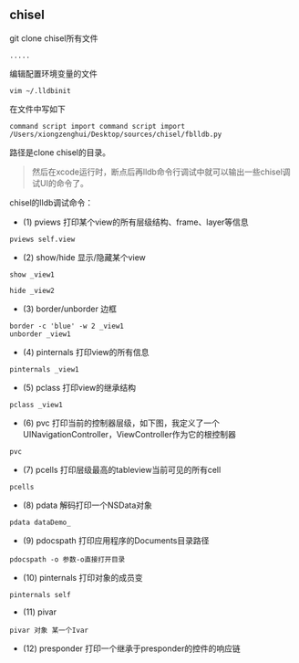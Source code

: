 ## chisel 


git clone chisel所有文件

```
.....
```

编辑配置环境变量的文件

```
vim ~/.lldbinit
```

在文件中写如下

```
command script import command script import /Users/xiongzenghui/Desktop/sources/chisel/fblldb.py
```

路径是clone chisel的目录。

> 然后在xcode运行时，断点后再lldb命令行调试中就可以输出一些chisel调试UI的命令了。


chisel的lldb调试命令：

- (1) pviews 打印某个view的所有层级结构、frame、layer等信息

```
pviews self.view
```

- (2) show/hide 显示/隐藏某个view

```
show _view1
```

```
hide _view2
```

- (3) border/unborder 边框

```
border -c 'blue' -w 2 _view1
unborder _view1
```

- (4) pinternals 打印view的所有信息

```
pinternals _view1
```

- (5) pclass 打印view的继承结构

```
pclass _view1
```

- (6) pvc 打印当前的控制器层级，如下图，我定义了一个UINavigationController，ViewController作为它的根控制器

```
pvc
```

- (7) pcells 打印层级最高的tableview当前可见的所有cell

```
pcells
```

- (8) pdata 解码打印一个NSData对象

```
pdata dataDemo_
```

- (9) pdocspath 打印应用程序的Documents目录路径

```
pdocspath -o 参数-o直接打开目录
```

- (10) pinternals 打印对象的成员变

```
pinternals self
```

- (11) pivar 

```
pivar 对象 某一个Ivar
```

- (12) presponder 打印一个继承于presponder的控件的响应链

